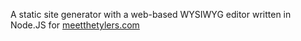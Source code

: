 A static site generator with a web-based WYSIWYG editor written in Node.JS for [meetthetylers.com](https://meetthetylers.com)
